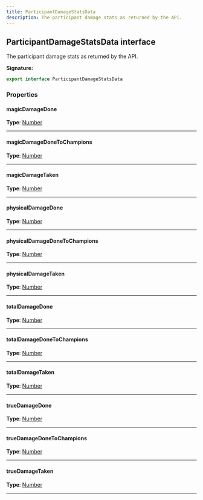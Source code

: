 ```yaml
---
title: ParticipantDamageStatsData
description: The participant damage stats as returned by the API.
---
```


## ParticipantDamageStatsData interface

The participant damage stats as returned by the API.

**Signature:**

```ts
export interface ParticipantDamageStatsData 
```

### Properties

#### magicDamageDone



**Type**: [Number](https://developer.mozilla.org/en-US/docs/Web/JavaScript/Reference/Global_Objects/Number)

---

#### magicDamageDoneToChampions



**Type**: [Number](https://developer.mozilla.org/en-US/docs/Web/JavaScript/Reference/Global_Objects/Number)

---

#### magicDamageTaken



**Type**: [Number](https://developer.mozilla.org/en-US/docs/Web/JavaScript/Reference/Global_Objects/Number)

---

#### physicalDamageDone



**Type**: [Number](https://developer.mozilla.org/en-US/docs/Web/JavaScript/Reference/Global_Objects/Number)

---

#### physicalDamageDoneToChampions



**Type**: [Number](https://developer.mozilla.org/en-US/docs/Web/JavaScript/Reference/Global_Objects/Number)

---

#### physicalDamageTaken



**Type**: [Number](https://developer.mozilla.org/en-US/docs/Web/JavaScript/Reference/Global_Objects/Number)

---

#### totalDamageDone



**Type**: [Number](https://developer.mozilla.org/en-US/docs/Web/JavaScript/Reference/Global_Objects/Number)

---

#### totalDamageDoneToChampions



**Type**: [Number](https://developer.mozilla.org/en-US/docs/Web/JavaScript/Reference/Global_Objects/Number)

---

#### totalDamageTaken



**Type**: [Number](https://developer.mozilla.org/en-US/docs/Web/JavaScript/Reference/Global_Objects/Number)

---

#### trueDamageDone



**Type**: [Number](https://developer.mozilla.org/en-US/docs/Web/JavaScript/Reference/Global_Objects/Number)

---

#### trueDamageDoneToChampions



**Type**: [Number](https://developer.mozilla.org/en-US/docs/Web/JavaScript/Reference/Global_Objects/Number)

---

#### trueDamageTaken



**Type**: [Number](https://developer.mozilla.org/en-US/docs/Web/JavaScript/Reference/Global_Objects/Number)

---

